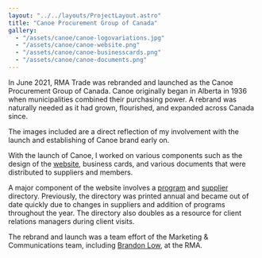 ```yaml
---
layout: "../../layouts/ProjectLayout.astro"
title: "Canoe Procurement Group of Canada"
gallery:
  - "/assets/canoe/canoe-logovariations.jpg"
  - "/assets/canoe/canoe-website.png"
  - "/assets/canoe/canoe-businesscards.png"
  - "/assets/canoe/canoe-documents.png"
---
```


In June 2021, RMA Trade was rebranded and launched as the Canoe Procurement Group of Canada. Canoe originally began in Alberta in 1936 when municipalities combined their purchasing power. A rebrand was naturally needed as it had grown, flourished, and expanded across Canada since.

The images included are a direct reflection of my involvement with the launch and establishing of Canoe brand early on.

With the launch of Canoe, I worked on various components such as the design of the <a href="https://canoeprocurement.ca" target="_blank">website</a>, business cards, and various documents that were distributed to suppliers and members.

A major component of the website involves a <a href="https://canoeprocurement.ca/programs/" target="_blank">program</a> and <a href="https://canoeprocurement.ca/suppliers/directory/" target="_blank">supplier</a> directory. Previously, the directory was printed annual and became out of date quickly due to changes in suppliers and addition of programs throughout the year. The directory also doubles as a resource for client relations managers during client visits.

The rebrand and launch was a team effort of the Marketing & Communications team, including <a href="http://brandonlow.com/" target="_blank">Brandon Low</a>, at the RMA.
